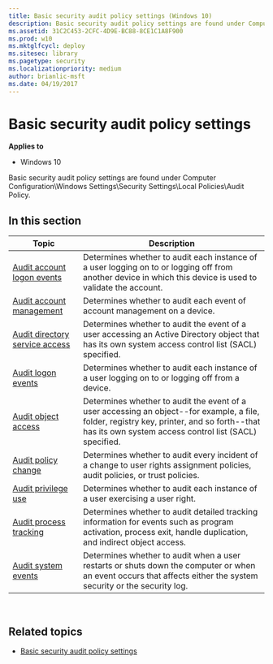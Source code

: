 ```yaml
---
title: Basic security audit policy settings (Windows 10)
description: Basic security audit policy settings are found under Computer Configuration\\Windows Settings\\Security Settings\\Local Policies\\Audit Policy.
ms.assetid: 31C2C453-2CFC-4D9E-BC88-8CE1C1A8F900
ms.prod: w10
ms.mktglfcycl: deploy
ms.sitesec: library
ms.pagetype: security
ms.localizationpriority: medium
author: brianlic-msft
ms.date: 04/19/2017
---
```


# Basic security audit policy settings

**Applies to**
-   Windows 10

Basic security audit policy settings are found under Computer Configuration\\Windows Settings\\Security Settings\\Local Policies\\Audit Policy.

## In this section

| Topic | Description |
| - | - |
| [Audit account logon events](basic-audit-account-logon-events.md) | Determines whether to audit each instance of a user logging on to or logging off from another device in which this device is used to validate the account.| 
| [Audit account management](basic-audit-account-management.md) | Determines whether to audit each event of account management on a device.| 
| [Audit directory service access](basic-audit-directory-service-access.md) | Determines whether to audit the event of a user accessing an Active Directory object that has its own system access control list (SACL) specified.| 
| [Audit logon events](basic-audit-logon-events.md) | Determines whether to audit each instance of a user logging on to or logging off from a device. |
| [Audit object access](basic-audit-object-access.md) | Determines whether to audit the event of a user accessing an object--for example, a file, folder, registry key, printer, and so forth--that has its own system access control list (SACL) specified.| 
| [Audit policy change](basic-audit-policy-change.md) | Determines whether to audit every incident of a change to user rights assignment policies, audit policies, or trust policies. |
| [Audit privilege use](basic-audit-privilege-use.md) | Determines whether to audit each instance of a user exercising a user right. |
| [Audit process tracking](basic-audit-process-tracking.md) | Determines whether to audit detailed tracking information for events such as program activation, process exit, handle duplication, and indirect object access.| 
| [Audit system events](basic-audit-system-events.md) | Determines whether to audit when a user restarts or shuts down the computer or when an event occurs that affects either the system security or the security log. |
 
## Related topics

- [Basic security audit policy settings](basic-security-audit-policy-settings.md)
 
 
